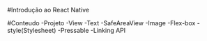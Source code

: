 #Introdução ao React Native


#Conteudo
 -Projeto
    -View
    -Text
    -SafeAreaView
    -Image
    -Flex-box
    -style(Stylesheet)
    -Pressable
    -Linking API
